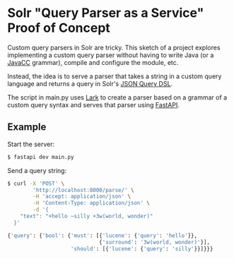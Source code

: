 # Solr "Query Parser as a Service" Proof of Concept

Custom query parsers in Solr are tricky. This sketch of a project explores implementing a custom query parser without having to write Java (or a [JavaCC](https://javacc.github.io/javacc/) grammar), compile and configure the module, etc.

Instead, the idea is to serve a parser that takes a string in a custom query language and returns a query in Solr's [JSON Query DSL](https://solr.apache.org/guide/solr/latest/query-guide/json-query-dsl.html).

The script in main.py uses [Lark](https://lark-parser.readthedocs.io/en/latest/index.html) to create a parser based on a grammar of a custom query syntax and serves that parser using [FastAPI](https://fastapi.tiangolo.com/).

## Example

Start the server:
```bash
$ fastapi dev main.py
```

Send a query string:
```bash
$ curl -X 'POST' \
        'http://localhost:8000/parse/' \
        -H 'accept: application/json' \
        -H 'Content-Type: application/json' \
        -d '{
    "text": "+hello ~silly +3w(world, wonder)"
  }'

{'query': {'bool': {'must': [{'lucene': {'query': 'hello'}},
                             {'surround': '3w(world, wonder)'}],
                    'should': [{'lucene': {'query': 'silly'}}]}}}
```
